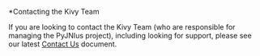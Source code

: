  *Contacting the Kivy Team

If you are looking to contact the Kivy Team (who are responsible for managing
the PyJNIus project), including looking for support, please see our
latest [Contact Us](https://github.com/kivy/kivy/blob/master/CONTACT.md) 
document.
 